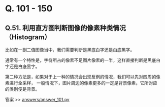 # Q. 101 - 150


## Q.51. 利用直方图判断图像的像素种类情况（Histogram）

比如在一副二值图像当中，我们需要判断是黑底白字还是白底黑字。

通常有一个特性是，字符所占的像素不足图片像素的一半，这样直接判断是黑底白字还是白底黑字。

第二种方法是，如果对于上一种的情况会出现反例的情况，我们可以先对四周的像素进行全采样，
一般情况下，图片周边的像素更多的一定是背景像素，它所对应的类别便是背景。


答案 >> [answers/answer_101.py](https://github.com/yeLer/ImageProcessing100Wen/tree/master/Question_101_110/answers/answer_101.py)

